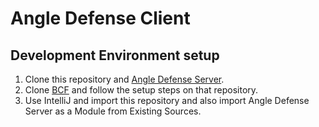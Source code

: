 # Angle Defense Client

## Development Environment setup
1. Clone this repository and [Angle Defense Server](https://github.com/MadeFromTheBlue/angle-defense-server).
2. Clone [BCF](https://github.com/MadeFromTheBlue/BCF) and follow the
   setup steps on that repository.
3. Use IntelliJ and import this repository and also import Angle Defense
   Server as a Module from Existing Sources.
